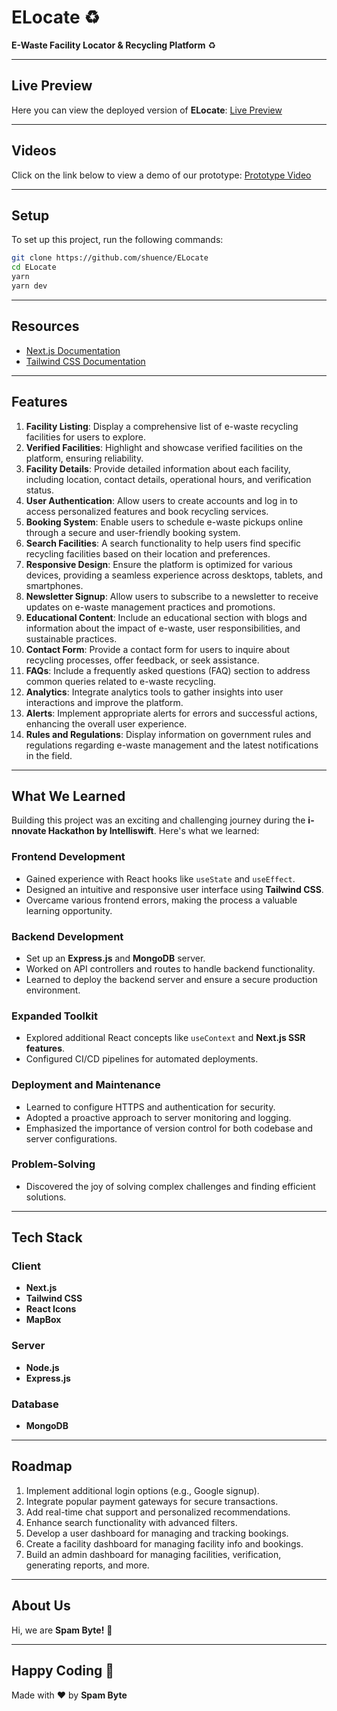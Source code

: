 # ELocate ♻️

**E-Waste Facility Locator & Recycling Platform** ♻️

---

## Live Preview
Here you can view the deployed version of **ELocate**: [Live Preview](#)

---

## Videos
Click on the link below to view a demo of our prototype: [Prototype Video](#)

---

## Setup
To set up this project, run the following commands:

```bash
git clone https://github.com/shuence/ELocate
cd ELocate
yarn
yarn dev
```

---

## Resources
- [Next.js Documentation](https://nextjs.org/docs)
- [Tailwind CSS Documentation](https://tailwindcss.com/docs)

---

## Features

1. **Facility Listing**: Display a comprehensive list of e-waste recycling facilities for users to explore.
2. **Verified Facilities**: Highlight and showcase verified facilities on the platform, ensuring reliability.
3. **Facility Details**: Provide detailed information about each facility, including location, contact details, operational hours, and verification status.
4. **User Authentication**: Allow users to create accounts and log in to access personalized features and book recycling services.
5. **Booking System**: Enable users to schedule e-waste pickups online through a secure and user-friendly booking system.
6. **Search Facilities**: A search functionality to help users find specific recycling facilities based on their location and preferences.
7. **Responsive Design**: Ensure the platform is optimized for various devices, providing a seamless experience across desktops, tablets, and smartphones.
8. **Newsletter Signup**: Allow users to subscribe to a newsletter to receive updates on e-waste management practices and promotions.
9. **Educational Content**: Include an educational section with blogs and information about the impact of e-waste, user responsibilities, and sustainable practices.
10. **Contact Form**: Provide a contact form for users to inquire about recycling processes, offer feedback, or seek assistance.
11. **FAQs**: Include a frequently asked questions (FAQ) section to address common queries related to e-waste recycling.
12. **Analytics**: Integrate analytics tools to gather insights into user interactions and improve the platform.
13. **Alerts**: Implement appropriate alerts for errors and successful actions, enhancing the overall user experience.
14. **Rules and Regulations**: Display information on government rules and regulations regarding e-waste management and the latest notifications in the field.

---

## What We Learned

Building this project was an exciting and challenging journey during the **i-nnovate Hackathon by Intelliswift**. Here's what we learned:

### Frontend Development
- Gained experience with React hooks like `useState` and `useEffect`.
- Designed an intuitive and responsive user interface using **Tailwind CSS**.
- Overcame various frontend errors, making the process a valuable learning opportunity.

### Backend Development
- Set up an **Express.js** and **MongoDB** server.
- Worked on API controllers and routes to handle backend functionality.
- Learned to deploy the backend server and ensure a secure production environment.

### Expanded Toolkit
- Explored additional React concepts like `useContext` and **Next.js SSR features**.
- Configured CI/CD pipelines for automated deployments.

### Deployment and Maintenance
- Learned to configure HTTPS and authentication for security.
- Adopted a proactive approach to server monitoring and logging.
- Emphasized the importance of version control for both codebase and server configurations.

### Problem-Solving
- Discovered the joy of solving complex challenges and finding efficient solutions.

---

## Tech Stack

### Client
- **Next.js**
- **Tailwind CSS**
- **React Icons**
- **MapBox**

### Server
- **Node.js**
- **Express.js**

### Database
- **MongoDB**

---

## Roadmap

1. Implement additional login options (e.g., Google signup).
2. Integrate popular payment gateways for secure transactions.
3. Add real-time chat support and personalized recommendations.
4. Enhance search functionality with advanced filters.
5. Develop a user dashboard for managing and tracking bookings.
6. Create a facility dashboard for managing facility info and bookings.
7. Build an admin dashboard for managing facilities, verification, generating reports, and more.

---

## About Us

Hi, we are **Spam Byte!** 👋

---

## Happy Coding 💯
Made with ❤️ by **Spam Byte**
